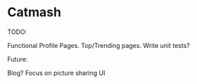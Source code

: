 Catmash
=======
TODO:

Functional Profile Pages.
Top/Trending pages.
Write unit tests?


Future:

Blog?
Focus on picture sharing
UI

